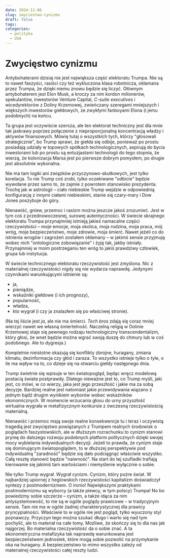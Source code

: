 ```yaml
---
date: 2024-11-06
slug: zwyciestwo-cynizmu
draft: false
tags:
categories:
  - polityka
  - USA
---
```


# Zwycięstwo cynizmu

Antybohaterami dzisiaj nie jest największa część elektoratu Trumpa. Nie są to
nawet faszyści, rasiści czy też wykluczona klasa robotnicza, okłamana przez
Trumpa, że dzięki niemu znowu będzie się liczyć. Głównym antybohaterem jest Elon
Musk, a kroczy za nim kordon milionerów, spekulantów, inwestorów Venture
Capital, _C-suite executives_ i wicedyrektorów z Doliny Krzemowej, zwieńczany
szeregami mniejszych i większych inwestorów giełdowych, ze zwykłymi fanboyami
Elona (i jemu podobnych) na końcu.

Ta grupa jest oczywiście szersza, ale ten elektorat techniczny jest dla mnie tak
jaskrawy poprzez połączenie z nieproporcjonalną koncentracją władzy i aktywów
finansowych. Mówię tutaj o wszystkich tych, którzy "głosowali strategicznie", bo
Trump sprawi, że giełda się odbije, ponieważ po prostu posiadają udziały w
topowych spółkach technologicznych, aspirują do bycia inwestorami lub po prostu
są entuzjastami technologii do tego stopnia, że wierzą, że kolonizacja Marsa
jest po pierwsze dobrym pomysłem, po drugie jest absolutnie wykonalna.

Nie ma tam logiki ani związków przyczynowo-skutkowych, jest tylko korelacja. To
nie Trump coś zrobi, tylko oczekiwane "odbicie" będzie wywołane przez samo to,
że zajmie z powrotem stanowisko prezydenta. Trochę jak w astrologii – ciało
niebieskie Trump wejdzie w odpowiednią konfigurację z innymi ciałami
niebieskimi, stanie się czary-mary i Dow Jones poszybuje do góry.

Nienawiść, gniew, przemoc i rasizm można jeszcze jakoś zrozumieć. Jest w tym coś
z przednowoczesnej, surowej autentyczności. W świecie skrajnego elektoratu
Trumpa przynajmniej istnieją jakieś namacalne części rzeczywistości – moje
emocje, moja okolica, moja rodzina, moja praca, mój wróg, moje bezpieczeństwo,
moje zdrowie, moja śmierć. Nawet jeżeli co do istnienia wrogów i zagrożeń
zostałem okłamany – w jakimś sensie przyjmuję wobec nich "ontologiczne
zobowiązanie" i żyję tak, jakby istniały. Przynajmniej w moim postrzeganiu ten
wróg to jakiś prawdziwy człowiek, grupa lub instytucja.

W świecie technicznego elektoratu rzeczywistość jest zmyślona. Nic z materialnej
rzeczywistości nigdy się nie wydarza naprawdę. Jedynymi czynnikami warunkującymi
istnienie są:

- ja,
- pieniądze,
- wskaźniki giełdowe (i ich prognozy),
- popularność,
- władza,
- kto wygrał (i czy ja znalazłem się po właściwej stronie).

(Na tej liście jest _ja_, ale nie ma śmierci. _Tech bros_ zdają się coraz mniej
wierzyć nawet we własną śmiertelność. Naczelną religią w Dolinie Krzemowej staje
się pewnego rodzaju technologiczny transcendentalizm, który głosi, że wnet
będzie można wgrać swoją duszę do chmury lub w coś podobnego. Ale to dygresja.)

Kompletnie nieistotne okazują się konflikty zbrojne, huragany, zmiana klimatu,
dezinformacja czy głód i zaraza. To wszystko istnieje tylko o tyle, o ile ma
wpływ na to, co dzieje się na otwarciu giełdy następnego dnia.

Trump świetnie się wpisuje w ten światopogląd, będąc wręcz modelową postacią
świata postprawdy. Dlatego nieważne jest to, co Trump myśli, jaki jest, co mówi,
w co wierzy, jaka jest jego przeszłość i jakie ma za sobą decyzje. Bardziej
realne jest natomiast jakie przewidywania wiązano z jednym bądź drugim wynikiem
wyborów wobec wskaźników ekonomicznych. W momencie wrzucania głosu do urny
przyszłość wirtualna wygrała w metafizycznym konkursie z ówczesną
rzeczywistością materialną.

Nienawiść i przemoc mają swoje realne konsekwencje tu i teraz i oczywistą
tragedią jest zwycięstwo powiązanych z Trumpem realnych środowisk o poglądach
faszystowskich, ale w dłuższym rozrachunku to cynizm stanowi prymę do dalszego
rozwoju podobnych platform politycznych dzięki swojej mocy wybielania
indywidualnych decyzji. Jeżeli to prawda, że cynizm staje się dominującym
światopoglądem, to w dłuższej perspektywie pod indywidualną "zaradność" będzie
się dało podciągnąć właściwie wszystko. Całą resztę stanowić będzie "naiwność".
Na start do tej szufladki trafiają kierowanie się jakimiś tam wartościami i
niemyślenie wyłącznie o sobie.

Nie tylko Trump wygrał. Wygrał cynizm. Cynizm, który pożre świat. W najbardziej
upiornej z heglowskich rzeczywistości kapitalizm doświadczył syntezy z
postmodernizmem. O ironio! Największymi praktykami postmodernizmu są wyborcy (a
także piewcy, w tym polscy) Trumpa! No bo powiedzmy sobie szczerze – cynizm, a
także idąca za nim antysystemowość, to nie są w ogóle poglądy prawicowe – w
tradycyjnym sensie. Tam nie ma w ogóle żadnej charakterystycznej dla prawicy
pryncypialności. Właściwie to w ogóle nie jest pogląd, tylko wyuczony styl
poznawczy. Przyczyn tego można szukać długo i warto się nad tym pochylić, ale to
materiał na całe tomy. Możliwe, że skończy się to dla nas jak najgorzej. Bo
materialna rzeczywistość da o sobie znać. A ta ekonometryczna metafizyka tak
naprawdę warunkowana jest bezpieczeństwem jednostek, które mogą sobie pozwolić
na przymykanie oka na huragany. A bezpieczeństwo to mimo wszystko zależy od
materialnej rzeczywistości całej reszty ludzi.
